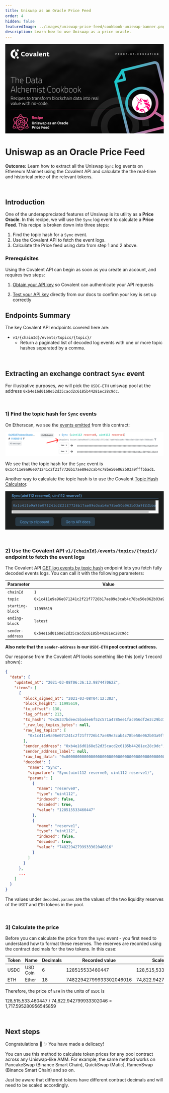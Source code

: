 ```yaml
---
title: Uniswap as an Oracle Price Feed
order: 4
hidden: false
featuredImage: ../images/uniswap-price-feed/cookbook-uniswap-banner.png
description: Learn how to use Uniswap as a price oracle.
---
```


![Recipe logo](../images/uniswap-price-feed/cookbook-uniswap-banner.png)


# Uniswap as an Oracle Price Feed
<Aside>

**Outcome:** Learn how to extract all the Uniswap `Sync` log events on Ethereum Mainnet using the Covalent API and calculate the the real-time and historical price of the relevant tokens.

</Aside>

&nbsp;
## Introduction

One of the underappreciated features of Unsiwap is its utility as a **Price Oracle**. In this recipe, we will use the `Sync` log event to calculate a **Price Feed**. This recipe is broken down into three steps:
1. Find the topic hash for a `Sync` event.
2. Use the Covalent API to fetch the event logs.
3. Calculate the Price feed using data from step 1 and 2 above.


### Prerequisites

<Aside>

Using the Covalent API can begin as soon as you create an account, and requires two steps:

1. [Obtain your API key](https://www.covalenthq.com/platform/#/auth/register) so Covalent can authenticate your API requests

2. [Test your API key](https://www.covalenthq.com/docs/api/) directly from our docs to confirm your key is set up correctly

</Aside>


## Endpoints Summary

The key Covalent API endpoints covered here are:

<Definitions>

- `v1/{chainId}/events/topics/{topic}/`
  - Return a paginated list of decoded log events with one or more topic hashes separated by a comma.

</Definitions>


&nbsp;
## Extracting an exchange contract `Sync` event

For illustrative purposes, we will pick the `USDC-ETH` uniswap pool at the address `0xb4e16d0168e52d35cacd2c6185b44281ec28c9dc`. 

&nbsp;
### 1) Find the topic hash for `Sync` events

On Etherscan, we see the [events emitted](https://etherscan.io/address/0xb4e16d0168e52d35cacd2c6185b44281ec28c9dc#events) from this contract:

![Etherscan Events](../images/uniswap-price-feed/etherscan.png)

We see that the topic hash for the `Sync` event is `0x1c411e9a96e071241c2f21f7726b17ae89e3cab4c78be50e062b03a9fffbbad1`. 

Another way to calculate the topic hash is to use the Covalent [Topic Hash Calculator](../../tools/topic-calculator).


![Sync Topic Calculator](../images/uniswap-price-feed/topic-calculator.png)

&nbsp;
### 2) Use the Covalent API `v1/{chainId}/events/topics/{topic}/` endpoint to fetch the event logs

The Covalent API [GET log events by topic hash](https://www.covalenthq.com/docs/api/#get-/v1/{chainId}/events/topics/{topic}/) endpoint lets you fetch fully decoded events logs. You can call it with the following parameters:

<TableWrap>

|Parameter|Value|
|---|---|
|`chainId`|`1`|
|`topic`|`0x1c411e9a96e071241c2f21f7726b17ae89e3cab4c78be50e062b03a9fffbbad1`|
|`starting-block`|`11995619`|
|`ending-block`|`latest`|
|`sender-address`|`0xb4e16d0168e52d35cacd2c6185b44281ec28c9dc`|

</TableWrap>

**Also note that the `sender-address` is our `USDC-ETH` pool contract address.** 


Our response from the Covalent API looks something like this (only 1 record shown):

```json
{
  "data": {
    "updated_at": "2021-03-08T06:36:13.987447062Z",
    "items": [
      {
        "block_signed_at": "2021-03-08T04:12:30Z",
        "block_height": 11995619,
        "tx_offset": 130,
        "log_offset": 213,
        "tx_hash": "0x26337bdeec5badee6f52c571a4785ee1fac956df2e2c29b313ffae0477045f53",
        "_raw_log_topics_bytes": null,
        "raw_log_topics": [
          "0x1c411e9a96e071241c2f21f7726b17ae89e3cab4c78be50e062b03a9fffbbad1"
        ],
        "sender_address": "0xb4e16d0168e52d35cacd2c6185b44281ec28c9dc",
        "sender_address_label": null,
        "raw_log_data": "0x000000000000000000000000000000000000000000000000000074e25ab853df000000000000000000000000000000000000000000000fd828ec5f992412fd40",
        "decoded": {
          "name": "Sync",
          "signature": "Sync(uint112 reserve0, uint112 reserve1)",
          "params": [
            {
              "name": "reserve0",
              "type": "uint112",
              "indexed": false,
              "decoded": true,
              "value": "128515533460447"
            },
            {
              "name": "reserve1",
              "type": "uint112",
              "indexed": false,
              "decoded": true,
              "value": "74822942799933302046016"
            }
          ]
        }
      },
      ...
    ]
  }
}
```

The values under `decoded.params` are the values of the two liquidity reserves of the `USDT` and `ETH` tokens in the pool.

&nbsp;
### 3) Calculate the price

Before you can calculate the price from the `Sync` event - you first need to understand how to format these reserves. The reserves are recorded using the contract decimals for the two tokens. In this case:

<TableWrap>

|Token|Name|Decimals|Recorded value|Scaled value|
|---|---|---|---|---|
|USDC|USD Coin|6|128515533460447|128,515,533.460447|
|ETH|Ether|18|74822942799933302046016|74,822.942799933302046|

</TableWrap>

Therefore, the price of `ETH` in the units of `USDC` is

<Aside>

128,515,533.460447 / 74,822.942799933302046 = 1,717.595280956545859

</Aside>

&nbsp;
## Next steps

Congratulations :tada: :sparkles: You have made a delicacy!

You can use this method to calculate token prices for any pool contract across any Uniswap-like AMM. For example, the same method works on PancakeSwap (Binance Smart Chain), QuickSwap (Matic), RamenSwap (Binance Smart Chain) and so on.

Just be aware that different tokens have different contract decimals and will need to be scaled accordingly.
